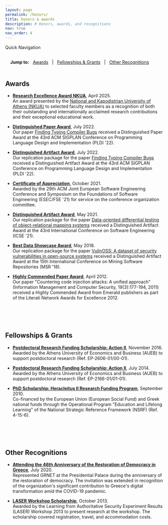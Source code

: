```yaml
---
layout: page
permalink: /honors/
title: honors & awards
description: # Honors, awards, and recognitions
nav: true
nav_order: 4
---
```


Quick Navigation

<div class="honors-navigation" style="margin-bottom: 2rem; padding: 1rem; background-color: var(--global-card-bg-color); border-radius: 8px;">
  <strong>Jump to:</strong>
  <span onclick="document.getElementById('awards').scrollIntoView({behavior: 'smooth'})" style="cursor: pointer; color: var(--global-theme-color); margin: 0 0.5rem; text-decoration: underline;">Awards</span> | 
  <span onclick="document.getElementById('fellowships').scrollIntoView({behavior: 'smooth'})" style="cursor: pointer; color: var(--global-theme-color); margin: 0 0.5rem; text-decoration: underline;">Fellowships & Grants</span> | 
  <span onclick="document.getElementById('recognitions').scrollIntoView({behavior: 'smooth'})" style="cursor: pointer; color: var(--global-theme-color); margin: 0 0.5rem; text-decoration: underline;">Other Recognitions</span>
</div>

## <span id="awards">Awards</span>

- **[Research Excellence Award NKUA](/assets/img/award-1.jpg)**,
  April 2025.  
  An award presented by the
  [National and Kapodistrian University of Athens (NKUA)](https://www.uoa.gr/)
  to selected faculty members as a recognition of both their outstanding
  and internationally acclaimed research contributions and their exceptional educational work.

- **[Distinguished Paper Award](/assets/img/pldi_22_dpa.jpg)**, July 2022.  
  Our paper [Finding Typing Compiler Bugs](https://theosotr.github.io/assets/pdf/pldi22.pdf)
  received a Distinguished Paper Award at the 43rd ACM SIGPLAN Conference on
  Programming Language Design and Implementation (PLDI '22).

- **[Distinguished Artifact Award](/assets/img/pldi_22_daa.jpg)**, July 2022.  
  Our replication package for the paper
  [Finding Typing Compiler Bugs](https://theosotr.github.io/assets/pdf/pldi22.pdf)
  received a Distinguished Artifact Award at the 43rd ACM SIGPLAN Conference on
  Programming Language Design and Implementation (PLDI '22).

- **[Certificate of Appreciation](/assets/pdf/fse_honors.pdf)**, October 2021.  
  Awarded by the 29th ACM Joint European Software Engineering
  Conference and Symposium on the Foundations of Software Engineering
  (ESEC/FSE '21) for service on the conference organization committee.

- **[Distinguished Artifact Award](/assets/pdf/ICSE2021-award-certificate-AE.pdf)**,
  May 2021.  
  Our replication package for the paper
  [Data-oriented differential testing of object-relational mapping systems](/assets/pdf/SCAMS21.pdf)
  received a Distinguished Artifact Award at the
  43rd International Conference on Software Engineering (ICSE '21).

- **[Best Data Showcase Award](/assets/img/msr18-award.jpg)**,
  May 2018.  
  Our replication package for the paper
  [VulinOSS: A dataset of security vulnerabilities in open-source systems](https://2018.msrconf.org/event/msr-2018-data-showcase-papers-vulinoss-a-dataset-of-security-vulnerabilities-in-open-source-systems)
  received a Distinguished Artifact Award at the
  15th International Conference on Mining Software Repositories (MSR '18).

- **[Highly Commended Paper Award](http://www.emeraldinsight.com/doi/full/10.1108/imcs.2012.04620aaa.001)**, April 2012.  
  Our paper "Countering code injection attacks: A unified approach" (Information Management and Computer Security, 19(3):177-194, 2011) received a Highly Commended Award from Emerald publishers as part of the Literati Network Awards for Excellence 2012.

<div style="width: 100%; height: 3px; background: linear-gradient(to right, transparent, var(--global-theme-color), transparent); margin: 3rem 0;"></div>

## <span id="fellowships">Fellowships & Grants</span>

- **[Postdoctoral Research Funding Scholarship: Action II](https://www.balab.aueb.gr/action-ii2.html)**,
  November 2016.  
  Awarded by the Athens University of Economics and Business (AUEB)
  to support postdoctoral research (Ref. EP-2606-01/00-01).

- **[Postdoctoral Research Funding Scholarship: Action II](https://www.balab.aueb.gr/action-ii.html)**,
  July 2014.  
  Awarded by the Athens University of Economics and Business (AUEB)
  to support postdoctoral research (Ref. EP-2166-01/01-01).

- **[PhD Scholarship: Heracleitus II Research Funding Program](https://www.balab.aueb.gr/iraklitos-ii.html)**,
  September 2010.  
  Co-financed by the European Union (European Social Fund)
  and Greek national funds through the Operational Program "Education and Lifelong Learning"
  of the National Strategic Reference Framework (NSRF) (Ref. 4-15-6).

<div style="width: 100%; height: 3px; background: linear-gradient(to right, transparent, var(--global-theme-color), transparent); margin: 3rem 0;"></div>

## <span id="recognitions">Other Recognitions</span>

- **[Attending the 46th Anniversary of the Restoration of
  Democracy in Greece](/assets/img/invitation.jpeg)**, July 2020.  
  Represented GRNET at the Presidential Palace during the anniversary
  of the restoration of democracy. The invitation was extended
  in recognition of the organization's significant contribution
  to Greece's digital transformation amid the COVID-19 pandemic.

- **[LASER Workshop Scholarship](http://www.laser-workshop.org/)**,
  October 2013.  
  Awarded by the Learning from Authoritative Security Experiment Results
  (LASER) Workshop 2013 to present research at the workshop.
  The scholarship covered registration, travel, and accommodation costs.
